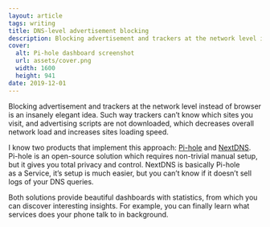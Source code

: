 ```yaml
---
layout: article
tags: writing
title: DNS-level advertisement blocking
description: Blocking advertisement and trackers at the network level instead of browser is an insanely elegant idea.
cover:
  alt: Pi-hole dashboard screenshot
  url: assets/cover.png
  width: 1600
  height: 941
date: 2019-12-01
---
```


<p class="subtitle">Blocking advertisement and trackers at the network level instead of browser is an insanely elegant idea. Such way trackers can’t know which sites you visit, and advertising scripts are not downloaded, which decreases overall network load and increases sites loading speed.</p>

I know two products that implement this approach: [Pi-hole](https://pi-hole.net) and [NextDNS](https://nextdns.io). Pi-hole is an open-source solution which requires non-trivial manual setup, but it gives you total privacy and control. NextDNS is basically Pi-hole as a Service, it’s setup is much easier, but you can’t know if it doesn’t sell logs of your DNS queries.

Both solutions provide beautiful dashboards with statistics, from which you can discover interesting insights. For example, you can finally learn what services does your phone talk to in background.
